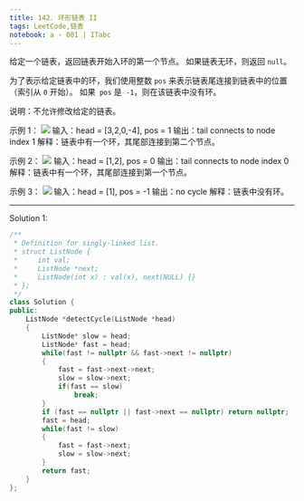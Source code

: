 ```yaml
---
title: 142. 环形链表 II
tags: LeetCode,链表
notebook: a - 001 | ITabc
---
```


给定一个链表，返回链表开始入环的第一个节点。 如果链表无环，则返回 `null`。

为了表示给定链表中的环，我们使用整数 `pos` 来表示链表尾连接到链表中的位置（索引从 `0` 开始）。 如果` pos` 是` -1`，则在该链表中没有环。

说明：不允许修改给定的链表。


示例 1：
![](https://assets.leetcode-cn.com/aliyun-lc-upload/uploads/2018/12/07/circularlinkedlist.png)
输入：head = [3,2,0,-4], pos = 1
输出：tail connects to node index 1
解释：链表中有一个环，其尾部连接到第二个节点。


示例 2：
![](https://assets.leetcode-cn.com/aliyun-lc-upload/uploads/2018/12/07/circularlinkedlist_test2.png)
输入：head = [1,2], pos = 0
输出：tail connects to node index 0
解释：链表中有一个环，其尾部连接到第一个节点。

示例 3：
![](https://assets.leetcode-cn.com/aliyun-lc-upload/uploads/2018/12/07/circularlinkedlist_test3.png)
输入：head = [1], pos = -1
输出：no cycle
解释：链表中没有环。

---

Solution 1:
```cpp
/**
 * Definition for singly-linked list.
 * struct ListNode {
 *     int val;
 *     ListNode *next;
 *     ListNode(int x) : val(x), next(NULL) {}
 * };
 */
class Solution {
public:
    ListNode *detectCycle(ListNode *head) 
    {
        ListNode* slow = head;
        ListNode* fast = head;
        while(fast != nullptr && fast->next != nullptr)
        {
            fast = fast->next->next;
            slow = slow->next;
            if(fast == slow)
                break;
        }
        if (fast == nullptr || fast->next == nullptr) return nullptr;
        fast = head;
        while(fast != slow)
        {
            fast = fast->next;
            slow = slow->next;
        }
        return fast;
    }
};
```